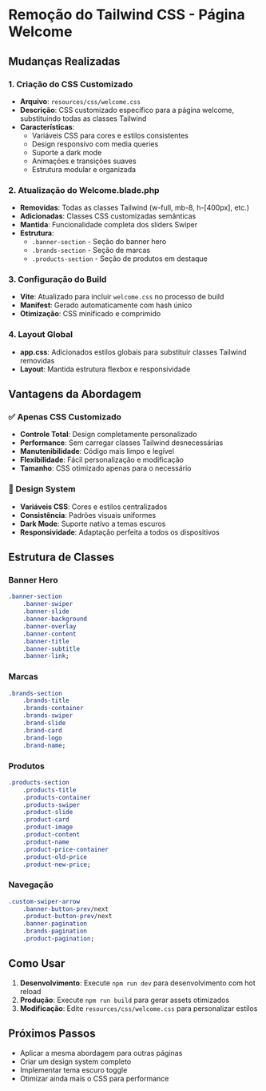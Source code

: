 # Remoção do Tailwind CSS - Página Welcome

## Mudanças Realizadas

### 1. Criação do CSS Customizado

-   **Arquivo**: `resources/css/welcome.css`
-   **Descrição**: CSS customizado específico para a página welcome, substituindo todas as classes Tailwind
-   **Características**:
    -   Variáveis CSS para cores e estilos consistentes
    -   Design responsivo com media queries
    -   Suporte a dark mode
    -   Animações e transições suaves
    -   Estrutura modular e organizada

### 2. Atualização do Welcome.blade.php

-   **Removidas**: Todas as classes Tailwind (w-full, mb-8, h-[400px], etc.)
-   **Adicionadas**: Classes CSS customizadas semânticas
-   **Mantida**: Funcionalidade completa dos sliders Swiper
-   **Estrutura**:
    -   `.banner-section` - Seção do banner hero
    -   `.brands-section` - Seção de marcas
    -   `.products-section` - Seção de produtos em destaque

### 3. Configuração do Build

-   **Vite**: Atualizado para incluir `welcome.css` no processo de build
-   **Manifest**: Gerado automaticamente com hash único
-   **Otimização**: CSS minificado e comprimido

### 4. Layout Global

-   **app.css**: Adicionados estilos globais para substituir classes Tailwind removidas
-   **Layout**: Mantida estrutura flexbox e responsividade

## Vantagens da Abordagem

### ✅ Apenas CSS Customizado

-   **Controle Total**: Design completamente personalizado
-   **Performance**: Sem carregar classes Tailwind desnecessárias
-   **Manutenibilidade**: Código mais limpo e legível
-   **Flexibilidade**: Fácil personalização e modificação
-   **Tamanho**: CSS otimizado apenas para o necessário

### 🎨 Design System

-   **Variáveis CSS**: Cores e estilos centralizados
-   **Consistência**: Padrões visuais uniformes
-   **Dark Mode**: Suporte nativo a temas escuros
-   **Responsividade**: Adaptação perfeita a todos os dispositivos

## Estrutura de Classes

### Banner Hero

```css
.banner-section
    .banner-swiper
    .banner-slide
    .banner-background
    .banner-overlay
    .banner-content
    .banner-title
    .banner-subtitle
    .banner-link;
```

### Marcas

```css
.brands-section
    .brands-title
    .brands-container
    .brands-swiper
    .brand-slide
    .brand-card
    .brand-logo
    .brand-name;
```

### Produtos

```css
.products-section
    .products-title
    .products-container
    .products-swiper
    .product-slide
    .product-card
    .product-image
    .product-content
    .product-name
    .product-price-container
    .product-old-price
    .product-new-price;
```

### Navegação

```css
.custom-swiper-arrow
    .banner-button-prev/next
    .product-button-prev/next
    .banner-pagination
    .brands-pagination
    .product-pagination;
```

## Como Usar

1. **Desenvolvimento**: Execute `npm run dev` para desenvolvimento com hot reload
2. **Produção**: Execute `npm run build` para gerar assets otimizados
3. **Modificação**: Edite `resources/css/welcome.css` para personalizar estilos

## Próximos Passos

-   Aplicar a mesma abordagem para outras páginas
-   Criar um design system completo
-   Implementar tema escuro toggle
-   Otimizar ainda mais o CSS para performance
